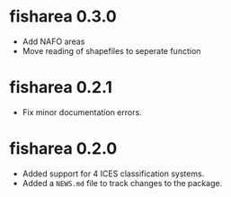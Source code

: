 # fisharea 0.3.0
* Add NAFO areas
* Move reading of shapefiles to seperate function

# fisharea 0.2.1
* Fix minor documentation errors.

# fisharea 0.2.0
* Added support for 4 ICES classification systems.
* Added a `NEWS.md` file to track changes to the package.
